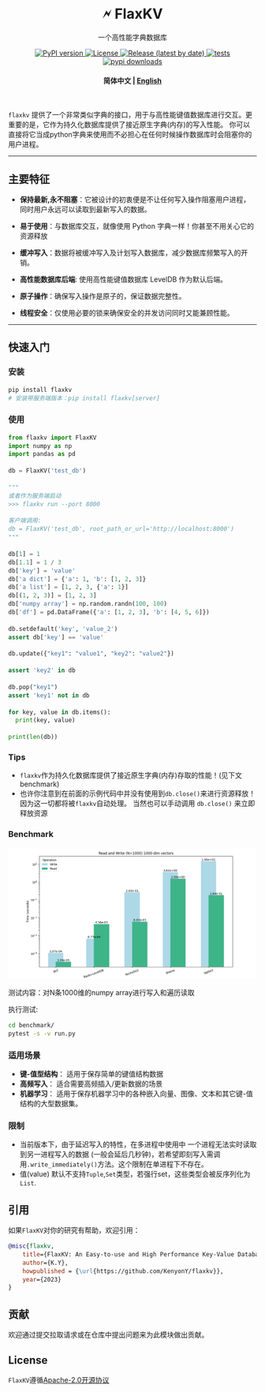 
<h1 align="center">
    <br>
    🗲  FlaxKV
</h1>

<p align="center">
一个高性能字典数据库
</p>


<p align="center">
    <a href="https://pypi.org/project/flaxkv/">
        <img src="https://img.shields.io/pypi/v/flaxkv?color=brightgreen&style=flat-square" alt="PyPI version" >
    </a>
    <a href="https://github.com/KenyonY/flaxkv/blob/main/LICENSE">
        <img alt="License" src="https://img.shields.io/github/license/KenyonY/flaxkv.svg?color=blue&style=flat-square">
    </a>
    <a href="https://github.com/KenyonY/flaxkv/releases">
        <img alt="Release (latest by date)" src="https://img.shields.io/github/v/release/KenyonY/flaxkv?&style=flat-square">
    </a>
    <a href="https://github.com/KenyonY/flaxkv/actions/workflows/ci.yml">
        <img alt="tests" src="https://img.shields.io/github/actions/workflow/status/KenyonY/flaxkv/ci.yml?style=flat-square&label=tests">
    </a>
    <a href="https://pypistats.org/packages/flaxkv">
        <img alt="pypi downloads" src="https://img.shields.io/pypi/dm/flaxkv?style=flat-square">
    </a>
</p>

<h4 align="center">
    <p>
        <b>简体中文</b> |
        <a href="https://github.com/KenyonY/flaxkv/blob/main/README.md">English</a> 
    </p>
</h4>

<p >
<br>
</p>



`flaxkv` 提供了一个非常类似字典的接口，用于与高性能键值数据库进行交互。更重要的是，它作为持久化数据库提供了接近原生字典(内存)的写入性能。
你可以直接将它当成python字典来使用而不必担心在任何时候操作数据库时会阻塞你的用户进程。

---

## 主要特征

- **保持最新,永不阻塞**：它被设计的初衷便是不让任何写入操作阻塞用户进程，同时用户永远可以读取到最新写入的数据。

- **易于使用**：与数据库交互，就像使用 Python 字典一样！你甚至不用关心它的资源释放

- **缓冲写入**：数据将被缓冲写入及计划写入数据库，减少数据库频繁写入的开销。

- **高性能数据库后端**: 使用高性能键值数据库 LevelDB 作为默认后端。

- **原子操作**：确保写入操作是原子的，保证数据完整性。

- **线程安全**：仅使用必要的锁来确保安全的并发访问同时又能兼顾性能。


---

## 快速入门

### 安装
```bash
pip install flaxkv
# 安装带服务端版本：pip install flaxkv[server]
```

### 使用

```python
from flaxkv import FlaxKV
import numpy as np
import pandas as pd

db = FlaxKV('test_db')

"""
或者作为服务端启动
>>> flaxkv run --port 8000

客户端调用:
db = FlaxKV('test_db', root_path_or_url='http://localhost:8000')
"""

db[1] = 1
db[1.1] = 1 / 3
db['key'] = 'value'
db['a dict'] = {'a': 1, 'b': [1, 2, 3]}
db['a list'] = [1, 2, 3, {'a': 1}]
db[(1, 2, 3)] = [1, 2, 3]
db['numpy array'] = np.random.randn(100, 100)
db['df'] = pd.DataFrame({'a': [1, 2, 3], 'b': [4, 5, 6]})

db.setdefault('key', 'value_2')
assert db['key'] == 'value'

db.update({"key1": "value1", "key2": "value2"})

assert 'key2' in db

db.pop("key1")
assert 'key1' not in db

for key, value in db.items():
  print(key, value)

print(len(db))
```


### Tips

- `flaxkv`作为持久化数据库提供了接近原生字典(内存)存取的性能！(见下文benchmark)
- 也许你注意到在前面的示例代码中并没有使用到`db.close()`来进行资源释放！因为这一切都将被`flaxkv`自动处理。 当然也可以手动调用 `db.close()` 来立即释放资源

### Benchmark
![benchmark](.github/img/benchmark.png)

测试内容：对N条1000维的numpy array进行写入和遍历读取

执行测试:
```bash
cd benchmark/
pytest -s -v run.py
```

### 适用场景

- **键-值型结构**：
  适用于保存简单的键值结构数据
- **高频写入**：
  适合需要高频插入/更新数据的场景
- **机器学习**：
  适用于保存机器学习中的各种嵌入向量、图像、文本和其它键-值结构的大型数据集。

### 限制
* 当前版本下，由于延迟写入的特性，在多进程中使用中 一个进程无法实时读取到另一进程写入的数据 (一般会延后几秒钟)，若希望即刻写入需调用`.write_immediately()`方法。这个限制在单进程下不存在。
* 值(value) 默认不支持`Tuple`,`Set`类型，若强行set，这些类型会被反序列化为`List`.

## 引用
如果`FlaxKV`对你的研究有帮助，欢迎引用：
```bibtex
@misc{flaxkv,
    title={FlaxKV: An Easy-to-use and High Performance Key-Value Database Solution},
    author={K.Y},
    howpublished = {\url{https://github.com/KenyonY/flaxkv}},
    year={2023}
}
```

## 贡献
欢迎通过提交拉取请求或在仓库中提出问题来为此模块做出贡献。

## License
`FlaxKV`遵循[Apache-2.0开源协议](./LICENSE)
